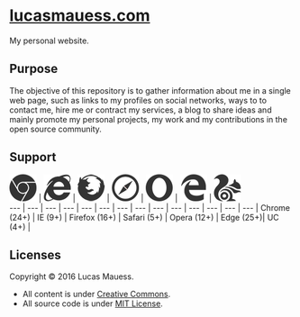 # [lucasmauess.com](http://lucasmauess.com/)

My personal website.

## Purpose

The objective of this repository is to gather information about me in a single web page, such as links to my profiles on social networks, ways to to contact me, hire me or contract my services, a blog to share ideas and mainly promote my personal projects, my work and my contributions in the open source community.

## Support

![Google Chrome](images/_chrome.png?raw=true) | ![Internet Explorer](images/_ie.png?raw=true) | ![Mozilla Firefox](images/_firefox.png?raw=true) | ![Apple Safari](images/_safari.png?raw=true) | ![Opera](images/_opera.png?raw=true) | ![Microsoft Edge](images/_edge.png?raw=true) | ![UC Browser](images/_uc.png?raw=true)  
 --- | --- | --- | --- | --- | --- | --- |		 --- | --- | --- | --- | --- | --- | --- |
 Chrome (24+) | IE (9+) | Firefox (16+) | Safari (5+) | Opera (12+) | Edge (25+)| UC (4+) |

## Licenses

Copyright © 2016 Lucas Mauess. 

* All content is under [Creative Commons](http://creativecommons.org/licenses/by-nc-sa/4.0/).
* All source code is under [MIT License](http://mit-license.org/).